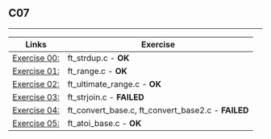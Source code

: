 ## C07
---------------------

Links | Exercise 
---------------------------|---------------------------
[Exercise 00:](/C07/ex00/) | ft_strdup.c - **OK**
[Exercise 01:](/C07/ex01/) | ft_range.c - **OK**
[Exercise 02:](/C07/ex02/) | ft_ultimate_range.c - **OK**
[Exercise 03:](/C07/ex03/) | ft_strjoin.c - **FAILED**
[Exercise 04:](/C07/ex04/) | ft_convert_base.c, ft_convert_base2.c - **FAILED**
[Exercise 05:](/C07/ex05/) | ft_atoi_base.c - **OK**